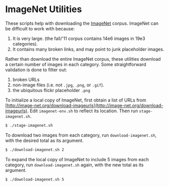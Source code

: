 # ImageNet Utilities

These scripts help with downloading the [ImageNet](www.image-net.org/) corpus. ImageNet can be difficult to work with because:

  1. It is very large. (the fall/'11 corpus contains 14e6 images in 19e3 categories).
  2. It contains many broken links, and may point to junk placeholder images.

Rather than download the entire ImageNet corpus, these utilities download a certain number of images in each category. Some straightforward validation is done to filter out:

  1. broken URLs
  2. non-image files (i.e. not `.jpg`, `.png`, or `.gif`).
  2. the ubiquitous flickr placeholder `.png`

To initialize a local copy of ImageNet, first obtain a list of URLs from [http://image-net.org/download-imageurls](http://image-net.org/download-imageurls). Edit `imagenet-env.sh` to reflect its location. Then run `stage-imagenet.sh`. 

````bash
$ ./stage-imagenet.sh
````

To download two images from each category, run `download-imagenet.sh`, with the desired total as its argument.

````bash
$ ./download-imagenet.sh 2
````

To expand the local copy of ImageNet to include 5 images from each category, run `download-imagenet.sh` again, with the new total as its argument.

````bash
$ ./download-imagenet.sh 5
````
